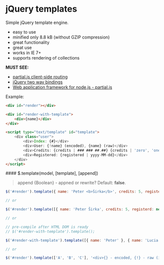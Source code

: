 # jQuery templates

Simple jQuery template engine.

- easy to use
- minified only 8.8 kB (without GZIP compression)
- great functionality
- great use
- works in IE 7+
- supports rendering of collections

__MUST SEE:__

- [partial.js client-side routing](https://github.com/petersirka/partial.js-clientside)
- [jQuery two way bindings](https://github.com/petersirka/jquery.bindings)
- [Web application framework for node.js - partial.js](https://github.com/petersirka/partial.js)

Example:

```html
<div id="render"></div>

<div id="render-with-template">
	<div>{name}</div>
</div>

<script type="text/template" id="template">
	<div class="user">
		<div>Index: {#}</div>
		<div>User: {!name} (encoded), {name} (raw)</div>
		<div>Credits: {credits | ### ### ##.##} {credits | 'zero', 'one', 'two-three-four', 'other'}</div>
		<div>Registered: {registered | yyyy-MM-dd}</div>
	</div>
</script>
```

#### $.template(model, [template], [append])

> append {Boolean} - appned or rewrite? Default: __false__.

```js
$('#render').template({ name: 'Peter <b>Širka</b>', credits: 5, registerd: new Date() }, '#template');

// or

$('#render').template([{ name: 'Peter Širka', credits: 5, registerd: new Date() }, { name: 'Lucia Širková', credits: 1230.34, registerd: new Date() }], '#template');

// or

// pre-compile after HTML DOM is ready
// $('#render-with-template').template();

$('#render-with-template').template([{ name: 'Peter' }, { name: 'Lucia' }, { name: 'Ivo' }, { name: 'Sonia' }]);

// or

$('#render').template(['A', 'B', 'C'], '<div>{} - encoded, {!} - raw (index: {#})</div>');
```